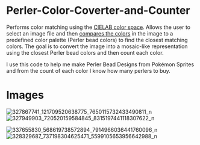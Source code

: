 # Perler-Color-Coverter-and-Counter
Performs color matching using the <a href="https://en.wikipedia.org/wiki/CIELAB_color_space"> CIELAB color space</a>. Allows the user to select an image file and then <a href="https://en.wikipedia.org/wiki/Color_difference">compares the colors</a> in the image to a predefined color palette (Perler bead colors) to find the closest matching colors. The goal is to convert the image into a mosaic-like representation using the closest Perler bead colors and then count each color.

I use this code to help me make Perler Bead Designs from Pokémon Sprites and from the count of each color I know how many perlers to buy.

# Images
![327867741_121709520638775_7650115732433490811_n](https://github.com/user-attachments/assets/15965177-a62a-48e2-bcbd-ffa31e507e1c)
![327949903_720520159584845_8315197441118307622_n](https://github.com/user-attachments/assets/aa5688ee-2dcd-4b01-ad3d-f37bdedc0bea)

![337655830_568619738572894_7914966036441760096_n](https://github.com/user-attachments/assets/8056d767-a9dd-4987-b98c-c42a21000c3b)
![328329687_737198304625471_5599105653956642988_n](https://github.com/user-attachments/assets/b559fceb-c9ea-4ffb-a4bd-a4c9a254d2c3)
